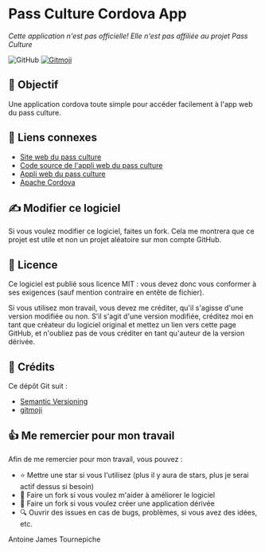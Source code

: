 # Pass Culture Cordova App
*Cette application n'est pas officielle! Elle n'est pas affiliée au projet Pass Culture*

![GitHub](https://img.shields.io/github/license/AntoineJT/pass-culture-cordova-app)
[![Gitmoji](https://img.shields.io/badge/gitmoji-%20😜%20😍-FFDD67.svg?style=flat)](https://gitmoji.carloscuesta.me)

## 🥅 Objectif

Une application cordova toute simple pour accéder facilement à l'app web du pass culture.

## 🔗 Liens connexes
- [Site web du pass culture](https://pass.culture.fr/)
- [Code source de l'appli web du pass culture](https://github.com/betagouv/pass-culture-browser)
- [Appli web du pass culture](app.passculture.beta.gouv.fr/)
- [Apache Cordova](https://cordova.apache.org/)

## ✍️ Modifier ce logiciel

Si vous voulez modifier ce logiciel, faites un fork. Cela me montrera que ce projet est utile et non un projet aléatoire sur mon compte GitHub.

## 📄 Licence

Ce logiciel est publié sous licence MIT : vous devez donc vous conformer à ses exigences (sauf mention contraire en entête de fichier).

Si vous utilisez mon travail, vous devez me créditer, qu'il s'agisse d'une version modifiée ou non.
S'il s'agit d'une version modifiée, créditez moi en tant que créateur du logiciel original et mettez un lien vers cette page GitHub, et n'oubliez pas de vous créditer en tant qu'auteur de la version dérivée.

## 📌 Crédits

Ce dépôt Git suit :
- [Semantic Versioning](https://semver.org)
- [gitmoji](https://gitmoji.carloscuesta.me/)

## 👍 Me remercier pour mon travail

Afin de me remercier pour mon travail, vous pouvez : 
- ⭐️ Mettre une star si vous l'utilisez (plus il y aura de stars, plus je serai actif dessus si besoin)
- 🔀 Faire un fork si vous voulez m'aider à améliorer le logiciel
- 🔀 Faire un fork si vous voulez créer une application dérivée
- 🔍 Ouvrir des issues en cas de bugs, problèmes, si vous avez des idées, etc.

Antoine James Tournepiche
